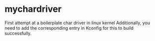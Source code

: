 # mychardriver
First attempt at a boilerplate char driver in linux kernel
Additionally, you need to add the corresponding entry in Kconfig for this to build successfully.
